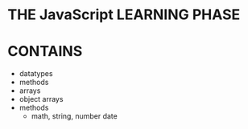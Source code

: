 # THE JavaScript LEARNING PHASE 
# CONTAINS
  - datatypes
  - methods
  - arrays
  - object arrays
  - methods
    - math, string, number date
